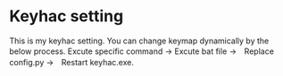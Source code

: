 # Keyhac setting
This is my keyhac setting.
You can change keymap dynamically by the below process.
Excute specific command → Excute bat file →　Replace config.py →　Restart keyhac.exe.
